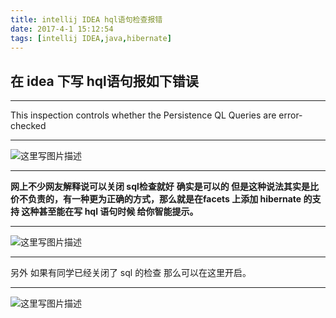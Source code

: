 ```yaml
---
title: intellij IDEA hql语句检查报错
date: 2017-4-1 15:12:54
tags: [intellij IDEA,java,hibernate]
---
```


## 在 idea 下写 hql语句报如下错误 ##


----------
This inspection controls whether the Persistence QL Queries are error-checked


----------


![这里写图片描述](http://img.blog.csdn.net/20170322204254420?watermark/2/text/aHR0cDovL2Jsb2cuY3Nkbi5uZXQvbXlfX1N1bl8=/font/5a6L5L2T/fontsize/400/fill/I0JBQkFCMA==/dissolve/70/gravity/SouthEast)


----------
**网上不少网友解释说可以关闭  sql检查就好**
**确实是可以的 但是这种说法其实是比价不负责的，有一种更为正确的方式，那么就是在facets 上添加  hibernate 的支持  这种甚至能在写 hql 语句时候 给你智能提示。**


----------


![这里写图片描述](http://img.blog.csdn.net/20170322204810728?watermark/2/text/aHR0cDovL2Jsb2cuY3Nkbi5uZXQvbXlfX1N1bl8=/font/5a6L5L2T/fontsize/400/fill/I0JBQkFCMA==/dissolve/70/gravity/SouthEast)


----------
另外 如果有同学已经关闭了 sql 的检查 那么可以在这里开启。


----------
![这里写图片描述](http://img.blog.csdn.net/20170322205047853?watermark/2/text/aHR0cDovL2Jsb2cuY3Nkbi5uZXQvbXlfX1N1bl8=/font/5a6L5L2T/fontsize/400/fill/I0JBQkFCMA==/dissolve/70/gravity/SouthEast)
